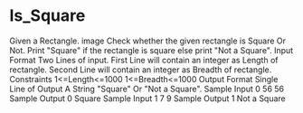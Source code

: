 # Is_Square
Given a Rectangle.  image  Check whether the given rectangle is Square Or Not.  Print "Square" if the rectangle is square else print "Not a Square".  Input Format  Two Lines of input.  First Line will contain an integer as Length of rectangle. Second Line will contain an integer as Breadth of rectangle. Constraints  1&lt;=Length&lt;=1000  1&lt;=Breadth&lt;=1000  Output Format  Single Line of Output  A String "Square" Or "Not a Square".  Sample Input 0  56 56 Sample Output 0  Square Sample Input 1  7 9 Sample Output 1  Not a Square
